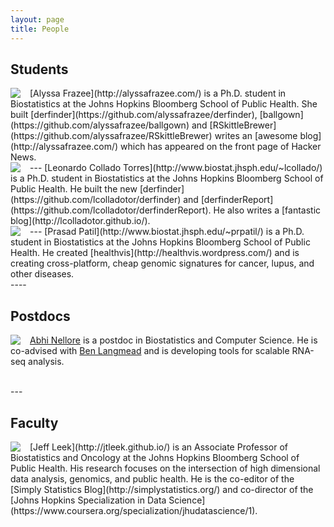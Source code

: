 ```yaml
---
layout: page
title: People
---
```


## Students

<div style="float: left; margin-right:15px">
    <img src="../images/alyssa.jpeg"/>
</div>
[Alyssa Frazee](http://alyssafrazee.com/) is a Ph.D. student in Biostatistics at the Johns Hopkins Bloomberg School of Public Health. She built [derfinder](https://github.com/alyssafrazee/derfinder), [ballgown](https://github.com/alyssafrazee/ballgown) and [RSkittleBrewer](https://github.com/alyssafrazee/RSkittleBrewer) writes an [awesome blog](http://alyssafrazee.com/) which has appeared on the front page of Hacker News.

</br>
---



<div style="float: left; margin-right:15px">
    <img src="../images/leo.png"/>
</div>
[Leonardo Collado Torres](http://www.biostat.jhsph.edu/~lcollado/) is a Ph.D. student in Biostatistics at the Johns Hopkins Bloomberg School of Public Health. He built the new [derfinder](https://github.com/lcolladotor/derfinder) and [derfinderReport](https://github.com/lcolladotor/derfinderReport). He also writes a [fantastic blog](http://lcolladotor.github.io/).

</br>
---


<div style="float: left; margin-right:15px">
    <img src="../images/prasad.jpg"/>
</div>
[Prasad Patil](http://www.biostat.jhsph.edu/~prpatil/) is a Ph.D. student in Biostatistics at the Johns Hopkins Bloomberg School of Public Health. He created [healthvis](http://healthvis.wordpress.com/) and is creating cross-platform, cheap genomic signatures for cancer, lupus, and other diseases. 

</br> 
----

## Postdocs

<div style="float: left; margin-right:15px">
    <img src="../images/abhi.jpeg"/>
</div>

[Abhi Nellore](https://twitter.com/AbhiNellore) is a postdoc in Biostatistics and Computer Science. He is co-advised with [Ben Langmead](http://www.langmead-lab.org/) and is developing tools for scalable RNA-seq analysis. 

</br>
---

## Faculty

<div style="float: left; margin-right:15px">
    <img src="../images/me.jpg"/>
</div>
[Jeff Leek](http://jtleek.github.io/) is an Associate Professor of Biostatistics and Oncology at the Johns Hopkins Bloomberg School of Public Health. His research focuses on the intersection of high dimensional data analysis, genomics, and public health. He is the co-editor of the [Simply Statistics Blog](http://simplystatistics.org/) and co-director of the [Johns Hopkins Specialization in Data Science](https://www.coursera.org/specialization/jhudatascience/1).




